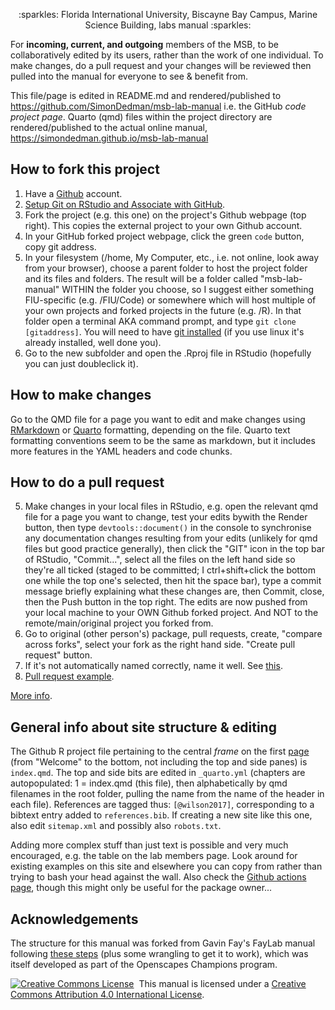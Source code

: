 <p align="center"> 
   :sparkles: Florida International University, Biscayne Bay Campus, Marine Science Building, labs manual :sparkles: 
</p>


For **incoming, current, and outgoing** members of the MSB, to be collaboratively edited by its users, rather than the work of one individual. To make changes, do a pull request and your changes will be reviewed then pulled into the manual for everyone to see & benefit from.

This file/page is edited in README.md and rendered/published to <https://github.com/SimonDedman/msb-lab-manual> i.e. the GitHub *code project page*. Quarto (qmd) files within the project directory are rendered/published to the actual online manual, <https://simondedman.github.io/msb-lab-manual>

## How to fork this project

1. Have a [Github](https://github.com/) account.
2. [Setup Git on RStudio and Associate with GitHub](https://www.r-bloggers.com/2015/07/rstudio-and-github/).
3. Fork the project (e.g. this one) on the project's Github webpage (top right). This copies the external project to your own Github account.
4. In your GitHub forked project webpage, click the green `code` button, copy git address.
5. In your filesystem (/home, My Computer, etc., i.e. not online, look away from your browser), choose a parent folder to host the project folder and its files and folders. The result will be a folder called "msb-lab-manual" WITHIN the folder you choose, so I suggest either something FIU-specific (e.g. /FIU/Code) or somewhere which will host multiple of your own projects and forked projects in the future (e.g. /R). In that folder open a terminal AKA command prompt, and type `git clone [gitaddress]`. You will need to have [git installed](https://git-scm.com/downloads) (if you use linux it's already installed, well done you).
6. Go to the new subfolder and open the .Rproj file in RStudio (hopefully you can just doubleclick it).

## How to make changes
Go to the QMD file for a page you want to edit and make changes using [RMarkdown](https://rstudio.github.io/cheatsheets/rmarkdown.pdf) or [Quarto](https://quarto.org/docs/get-started/hello/rstudio.html) formatting, depending on the file. Quarto text formatting conventions seem to be the same as markdown, but it includes more features in the YAML headers and code chunks.

## How to do a pull request
5. Make changes in your local files in RStudio, e.g. open the relevant qmd file for a page you want to change, test your edits bywith the Render button, then type `devtools::document()` in the console to synchronise any documentation changes resulting from your edits (unlikely for qmd files but good practice generally), then click the "GIT" icon in the top bar of RStudio, "Commit...", select all the files on the left hand side so they're all ticked (staged to be committed; I ctrl+shift+click the bottom one while the top one's selected, then hit the space bar), type a commit message briefly explaining what these changes are, then Commit, close, then the Push button in the top right. The edits are now pushed from your local machine to your OWN Github forked project. And NOT to the remote/main/original project you forked from.
6. Go to original (other person's) package, pull requests, create, "compare across forks", select your fork as the right hand side. "Create pull request" button.
7. If it's not automatically named correctly, name it well. See [this](https://docs.github.com/en/issues/tracking-your-work-with-issues/linking-a-pull-request-to-an-issue).
8. [Pull request example](https://github.com/r-lib/usethis/pull/1898).

[More info](https://docs.github.com/en/pull-requests/collaborating-with-pull-requests/proposing-changes-to-your-work-with-pull-requests/creating-a-pull-request?tool=desktop).

## General info about site structure & editing

The Github R project file pertaining to the central *frame* on the first [page](https://simondedman.github.io/msb-lab-manual) (from "Welcome" to the bottom, not including the top and side panes) is `index.qmd`. The top and side bits are edited in `_quarto.yml` (chapters are autopopulated: 1 = index.qmd (this file), then alphabetically by qmd filenames in the root folder, pulling the name from the name of the header in each file). References are tagged thus: `[@wilson2017]`, corresponding to a bibtext entry added to `references.bib`. If creating a new site like this one, also edit `sitemap.xml` and possibly also `robots.txt`.

Adding more complex stuff than just text is possible and very much encouraged, e.g. the table on the lab members page. Look around for existing examples on this site and elsewhere you can copy from rather than trying to bash your head against the wall. Also check the [Github actions page](https://github.com/SimonDedman/msb-lab-manual/actions), though this might only be useful for the package owner...


## Acknowledgements

The structure for this manual was forked from Gavin Fay's FayLab manual following [these steps](https://github.com/thefaylab/lab-manual/wiki/Quick-steps-to-making-a-copy-of-the-lab-manual-&-publishing-it) (plus some wrangling to get it to work), which was itself developed as part of the Openscapes Champions program.

<a rel='license' href='http://creativecommons.org/licenses/by/4.0/'><img alt='Creative Commons License' style='border-width:0' src='https://i.creativecommons.org/l/by/4.0/88x31.png' /></a>&nbsp;&nbsp;This manual is licensed under a <a rel='license' href='http://creativecommons.org/licenses/by/4.0/'>Creative Commons Attribution 4.0 International License</a>.
